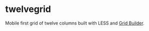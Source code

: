 # twelvegrid

Mobile first grid of twelve columns built with LESS and [Grid Builder](http://jeremenichelli.github.io/gridbuilder).